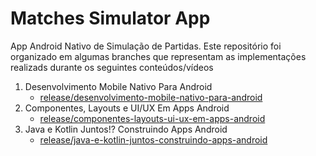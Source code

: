 # Matches Simulator App

App Android Nativo de Simulação de Partidas. Este repositório foi organizado em algumas branches que representam as implementações realizads durante os seguintes conteúdos/vídeos

1. Desenvolvimento Mobile Nativo Para Android
    - [release/desenvolvimento-mobile-nativo-para-android](https://github.com/txinvest/matches-simulator-app/tree/release/desenvolvimento-mobile-nativo-para-android)
1. Componentes, Layouts e UI/UX Em Apps Android
    - [release/componentes-layouts-ui-ux-em-apps-android](https://github.com/txinvest/matches-simulator-app/tree/release/componentes-layouts-ui-ux-em-apps-android)
1. Java e Kotlin Juntos!? Construindo Apps Android
    - [release/java-e-kotlin-juntos-construindo-apps-android](https://github.com/txinvest/matches-simulator-app/tree/release/java-e-kotlin-juntos-construindo-apps-android)
   
